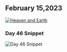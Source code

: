 ## February 15,2023

[![Heaven and Earth](https://raw.githubusercontent.com/linusjf/CIAY/main/February/jpgs/Day046.jpg)](https://youtu.be/-i09ICCOSuo "Heaven and Earth")

### Day 46 Snippet

![Day 46 Snippet](https://raw.githubusercontent.com/linusjf/CIAY/refs/heads/main/February/jpgs/Day46Snippet.jpg)
